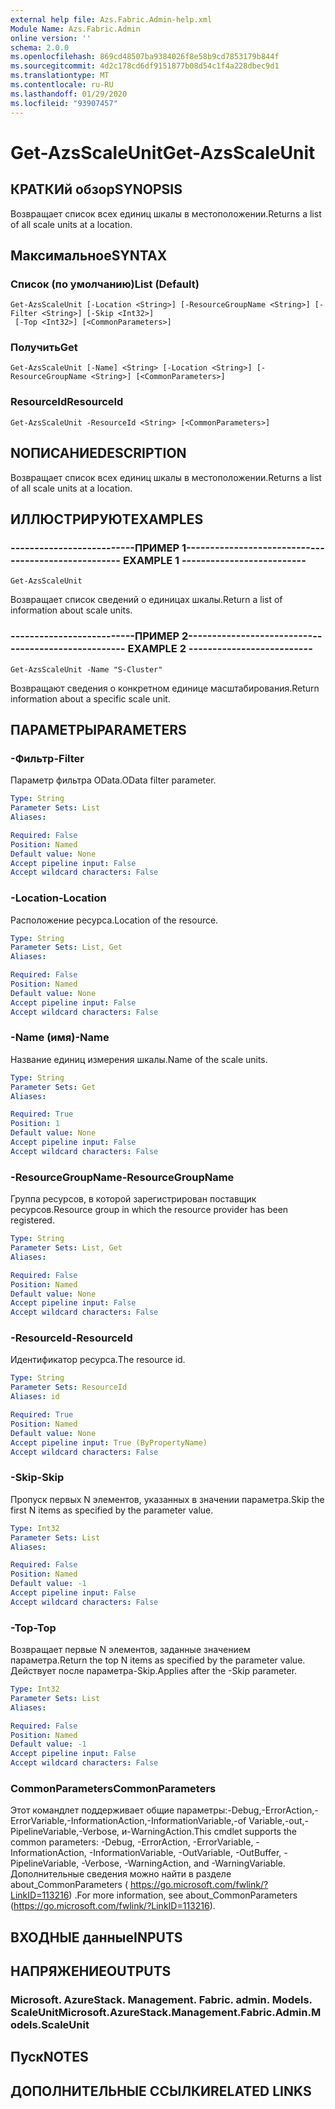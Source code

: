 ```yaml
---
external help file: Azs.Fabric.Admin-help.xml
Module Name: Azs.Fabric.Admin
online version: ''
schema: 2.0.0
ms.openlocfilehash: 869cd48507ba9384026f8e58b9cd7853179b844f
ms.sourcegitcommit: 4d2c178cd6df9151877b08d54c1f4a228dbec9d1
ms.translationtype: MT
ms.contentlocale: ru-RU
ms.lasthandoff: 01/29/2020
ms.locfileid: "93907457"
---
```

# <span data-ttu-id="82773-101">Get-AzsScaleUnit</span><span class="sxs-lookup"><span data-stu-id="82773-101">Get-AzsScaleUnit</span></span>

## <span data-ttu-id="82773-102">КРАТКИй обзор</span><span class="sxs-lookup"><span data-stu-id="82773-102">SYNOPSIS</span></span>
<span data-ttu-id="82773-103">Возвращает список всех единиц шкалы в местоположении.</span><span class="sxs-lookup"><span data-stu-id="82773-103">Returns a list of all scale units at a location.</span></span>

## <span data-ttu-id="82773-104">Максимальное</span><span class="sxs-lookup"><span data-stu-id="82773-104">SYNTAX</span></span>

### <span data-ttu-id="82773-105">Список (по умолчанию)</span><span class="sxs-lookup"><span data-stu-id="82773-105">List (Default)</span></span>
```
Get-AzsScaleUnit [-Location <String>] [-ResourceGroupName <String>] [-Filter <String>] [-Skip <Int32>]
 [-Top <Int32>] [<CommonParameters>]
```

### <span data-ttu-id="82773-106">Получить</span><span class="sxs-lookup"><span data-stu-id="82773-106">Get</span></span>
```
Get-AzsScaleUnit [-Name] <String> [-Location <String>] [-ResourceGroupName <String>] [<CommonParameters>]
```

### <span data-ttu-id="82773-107">ResourceId</span><span class="sxs-lookup"><span data-stu-id="82773-107">ResourceId</span></span>
```
Get-AzsScaleUnit -ResourceId <String> [<CommonParameters>]
```

## <span data-ttu-id="82773-108">NОПИСАНИЕ</span><span class="sxs-lookup"><span data-stu-id="82773-108">DESCRIPTION</span></span>
<span data-ttu-id="82773-109">Возвращает список всех единиц шкалы в местоположении.</span><span class="sxs-lookup"><span data-stu-id="82773-109">Returns a list of all scale units at a location.</span></span>

## <span data-ttu-id="82773-110">ИЛЛЮСТРИРУЮТ</span><span class="sxs-lookup"><span data-stu-id="82773-110">EXAMPLES</span></span>

### <span data-ttu-id="82773-111">--------------------------ПРИМЕР 1--------------------------</span><span class="sxs-lookup"><span data-stu-id="82773-111">-------------------------- EXAMPLE 1 --------------------------</span></span>
```
Get-AzsScaleUnit
```

<span data-ttu-id="82773-112">Возвращает список сведений о единицах шкалы.</span><span class="sxs-lookup"><span data-stu-id="82773-112">Return a list of information about scale units.</span></span>

### <span data-ttu-id="82773-113">--------------------------ПРИМЕР 2--------------------------</span><span class="sxs-lookup"><span data-stu-id="82773-113">-------------------------- EXAMPLE 2 --------------------------</span></span>
```
Get-AzsScaleUnit -Name "S-Cluster"
```

<span data-ttu-id="82773-114">Возвращают сведения о конкретном единице масштабирования.</span><span class="sxs-lookup"><span data-stu-id="82773-114">Return information about a specific scale unit.</span></span>

## <span data-ttu-id="82773-115">ПАРАМЕТРЫ</span><span class="sxs-lookup"><span data-stu-id="82773-115">PARAMETERS</span></span>

### <span data-ttu-id="82773-116">-Фильтр</span><span class="sxs-lookup"><span data-stu-id="82773-116">-Filter</span></span>
<span data-ttu-id="82773-117">Параметр фильтра OData.</span><span class="sxs-lookup"><span data-stu-id="82773-117">OData filter parameter.</span></span>

```yaml
Type: String
Parameter Sets: List
Aliases: 

Required: False
Position: Named
Default value: None
Accept pipeline input: False
Accept wildcard characters: False
```

### <span data-ttu-id="82773-118">-Location</span><span class="sxs-lookup"><span data-stu-id="82773-118">-Location</span></span>
<span data-ttu-id="82773-119">Расположение ресурса.</span><span class="sxs-lookup"><span data-stu-id="82773-119">Location of the resource.</span></span>

```yaml
Type: String
Parameter Sets: List, Get
Aliases: 

Required: False
Position: Named
Default value: None
Accept pipeline input: False
Accept wildcard characters: False
```

### <span data-ttu-id="82773-120">-Name (имя)</span><span class="sxs-lookup"><span data-stu-id="82773-120">-Name</span></span>
<span data-ttu-id="82773-121">Название единиц измерения шкалы.</span><span class="sxs-lookup"><span data-stu-id="82773-121">Name of the scale units.</span></span>

```yaml
Type: String
Parameter Sets: Get
Aliases: 

Required: True
Position: 1
Default value: None
Accept pipeline input: False
Accept wildcard characters: False
```

### <span data-ttu-id="82773-122">-ResourceGroupName</span><span class="sxs-lookup"><span data-stu-id="82773-122">-ResourceGroupName</span></span>
<span data-ttu-id="82773-123">Группа ресурсов, в которой зарегистрирован поставщик ресурсов.</span><span class="sxs-lookup"><span data-stu-id="82773-123">Resource group in which the resource provider has been registered.</span></span>

```yaml
Type: String
Parameter Sets: List, Get
Aliases: 

Required: False
Position: Named
Default value: None
Accept pipeline input: False
Accept wildcard characters: False
```

### <span data-ttu-id="82773-124">-ResourceId</span><span class="sxs-lookup"><span data-stu-id="82773-124">-ResourceId</span></span>
<span data-ttu-id="82773-125">Идентификатор ресурса.</span><span class="sxs-lookup"><span data-stu-id="82773-125">The resource id.</span></span>

```yaml
Type: String
Parameter Sets: ResourceId
Aliases: id

Required: True
Position: Named
Default value: None
Accept pipeline input: True (ByPropertyName)
Accept wildcard characters: False
```

### <span data-ttu-id="82773-126">-Skip</span><span class="sxs-lookup"><span data-stu-id="82773-126">-Skip</span></span>
<span data-ttu-id="82773-127">Пропуск первых N элементов, указанных в значении параметра.</span><span class="sxs-lookup"><span data-stu-id="82773-127">Skip the first N items as specified by the parameter value.</span></span>

```yaml
Type: Int32
Parameter Sets: List
Aliases: 

Required: False
Position: Named
Default value: -1
Accept pipeline input: False
Accept wildcard characters: False
```

### <span data-ttu-id="82773-128">-Top</span><span class="sxs-lookup"><span data-stu-id="82773-128">-Top</span></span>
<span data-ttu-id="82773-129">Возвращает первые N элементов, заданные значением параметра.</span><span class="sxs-lookup"><span data-stu-id="82773-129">Return the top N items as specified by the parameter value.</span></span>
<span data-ttu-id="82773-130">Действует после параметра-Skip.</span><span class="sxs-lookup"><span data-stu-id="82773-130">Applies after the -Skip parameter.</span></span>

```yaml
Type: Int32
Parameter Sets: List
Aliases: 

Required: False
Position: Named
Default value: -1
Accept pipeline input: False
Accept wildcard characters: False
```

### <span data-ttu-id="82773-131">CommonParameters</span><span class="sxs-lookup"><span data-stu-id="82773-131">CommonParameters</span></span>
<span data-ttu-id="82773-132">Этот командлет поддерживает общие параметры:-Debug,-ErrorAction,-ErrorVariable,-InformationAction,-InformationVariable,-of Variable,-out,-PipelineVariable,-Verbose, и-WarningAction.</span><span class="sxs-lookup"><span data-stu-id="82773-132">This cmdlet supports the common parameters: -Debug, -ErrorAction, -ErrorVariable, -InformationAction, -InformationVariable, -OutVariable, -OutBuffer, -PipelineVariable, -Verbose, -WarningAction, and -WarningVariable.</span></span> <span data-ttu-id="82773-133">Дополнительные сведения можно найти в разделе about_CommonParameters ( https://go.microsoft.com/fwlink/?LinkID=113216) .</span><span class="sxs-lookup"><span data-stu-id="82773-133">For more information, see about_CommonParameters (https://go.microsoft.com/fwlink/?LinkID=113216).</span></span>

## <span data-ttu-id="82773-134">ВХОДНЫЕ данные</span><span class="sxs-lookup"><span data-stu-id="82773-134">INPUTS</span></span>

## <span data-ttu-id="82773-135">НАПРЯЖЕНИЕ</span><span class="sxs-lookup"><span data-stu-id="82773-135">OUTPUTS</span></span>

### <span data-ttu-id="82773-136">Microsoft. AzureStack. Management. Fabric. admin. Models. ScaleUnit</span><span class="sxs-lookup"><span data-stu-id="82773-136">Microsoft.AzureStack.Management.Fabric.Admin.Models.ScaleUnit</span></span>

## <span data-ttu-id="82773-137">Пуск</span><span class="sxs-lookup"><span data-stu-id="82773-137">NOTES</span></span>

## <span data-ttu-id="82773-138">ДОПОЛНИТЕЛЬНЫЕ ССЫЛКИ</span><span class="sxs-lookup"><span data-stu-id="82773-138">RELATED LINKS</span></span>

